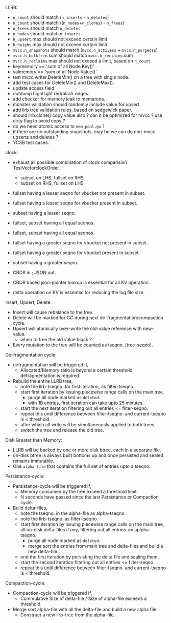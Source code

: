 LLRB:
* `n_count` should match (`n_inserts` - `n_deletes`)
* `n_count` should match ((`n_nodes`+`n_clones`) - `n_frees`)
* `n_frees` should match `n_deletes`
* `n_nodes` should match `n_inserts`
* `h_upsert`.max should not exceed certain limit
* `h_height`.max should not exceed certain limit
* `mvcc.n_snapshots` should match (`mvcc.n_activess` + `mvcc.n_purgedss`)
* `mvcc.h_bulkfree`.sum should match `mvcc.h_reclaims`.sum
* `mvcc.h_reclaims`.max should not exceed a limit, based on `n_count`.
* keymemory == 'sum of all Node.Key()'
* valmemory == 'sum of all Node.Value()'
* test mvcc.writer.DeleteMin() on a tree with single node.
* add test cases for DeleteMin() and DeleteMax().
* update access field.
* dotdump hightlight red/black edges.
* add checker for memory leak to memarena.
* monster validation should randomly include value for upsert.
* add llrb tree validation rules, based on sedgewick paper.
* should llrb.clone() copy value also ? can it be optimized for mvcc ?
  use dirty flag to avoid copy ?
* do we need atomic access to `mem_pool.go` ?
* if there are no outstanding snapshots, may be we can do non-mvcc
  upserts and deletes ?
* YCSB test cases.

clock:
* exhaust all possible combination of clock comparision TestVectorclockOrder.
  * subset on LHS, fullset on RHS
  * subset on RHS, fullset on LHS
* fullset having a lesser seqno for vbucket not present in subset.
* fullset having a lesser seqno for vbucket present in subset.
* subset having a lesser seqno.
* fullset, subset having all equal seqnos.
* fullset, subset having all equal seqnos.
* fullset having a greater seqno for vbucket not present in subset.
* fullset having a greater seqno for vbucket present in subset.
* subset having a greater seqno.

* CBOR in ; JSON out.
* CBOR based json-pointer lookup is essential for all KV operation.
* delta operation on KV is essential for reducing the log file size.

Insert, Upsert, Delete:

* Insert will cause rebalance to the tree.
* Delete will be marked for GC during next de-fragmentation/compaction cycle.
* Upsert will atomically over-write the old-value reference with new-value.
  * when to free the old value block ?
* Every mutation to the tree will be counted as tseqno. (tree-seqno).

De-fragmentation cycle:

* defragmentation will be triggered if,
  * Allocated/Memory ratio is beyond a certain threshold defragmentation
    is required.
* Rebuild the entire LLRB tree,
  * note the llrb-tseqno. for first iteration, as filter-tseqno.
  * start first iteration by issuing piecewise range calls on the main tree.
    * purge all node marked as `deleted`.
    * with 1B entries, first iteration can take upto 25 minutes.
  * start the next iteration filtering out all entries <= filter-seqno.
  * repeat this until difference between filter-tseqno. and current-tseqno
    is < threshold.
  * after which all write will be simultaneously applied to both trees.
  * switch the tree and release the old tree.

Disk Greater than Memory:

* LLRB will be backed by one or more disk btree, each in a separate file.
* on-disk btree is always built bottoms up and once persisted and sealed
  remains immutable.
* One `alpha-file` that contains the full set of entries upto a tseqno.

Persistance-cycle:

* Persistance-cycle will be triggered if,
  * Memory consumed by the tree exceed a threshold limit.
  * N seconds have passed since the last Persistance or Compaction cycle.
* Build delta-files,
  * note the tseqno. in the alpha-file as alpha-tseqno.
  * note the llrb-tseqno. as filter-tseqno.
  * start first iteration by issuing piecewise range calls on the
    main tree, all on-disk delta-files if any, filtering out
    all entries <= aplpha-tseqno.
    * purge all node marked as `deleted`.
    * merge sort the entries from main tree and delta-files and build a new
      delta-file.
  * end the first iteration by persisting the delta file and sealing them.
  * start the second iteration filtering out all entries <= filter-seqno.
  * repeat this until difference between filter-tseqno. and current-tseqno
    is < threshold.

Compaction-cycle:

* Compaction-cycle will be triggered if,
  * Cummulative Size of delta-file / Size of alpha-file exceeds a threshold.
* Merge sort alpha-file with all the delta-file and build a new alpha file.
  * Construct a new llrb-tree from the alpha-file.
